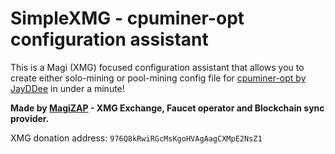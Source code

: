 # SimpleXMG - cpuminer-opt configuration assistant
This is a Magi (XMG) focused configuration assistant that allows you to create either solo-mining or pool-mining config file for [cpuminer-opt by JayDDee](https://github.com/JayDDee/cpuminer-opt) in under a minute!

**Made by [MagiZAP](https://magizap.rfbtc.cz) - XMG Exchange, Faucet operator and Blockchain sync provider.**

XMG donation address: `976Q8kRwiRGcMsKgoHVAgAagCXMpE2NsZ1`
